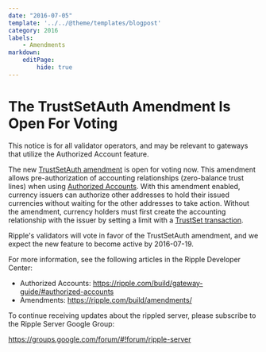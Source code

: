 ```yaml
---
date: "2016-07-05"
template: '../../@theme/templates/blogpost'
category: 2016
labels:
    - Amendments
markdown:
    editPage:
        hide: true
---
```

# The TrustSetAuth Amendment Is Open For Voting #

This notice is for all validator operators, and may be relevant to gateways that utilize the Authorized Account feature.

The new [TrustSetAuth amendment](https://ripple.com/build/amendments/#trustsetauth) is open for voting now. This amendment allows pre-authorization of accounting relationships (zero-balance trust lines) when using [Authorized Accounts](https://ripple.com/build/gateway-guide/#authorized-accounts). With this amendment enabled, currency issuers can authorize other addresses to hold their issued currencies without waiting for the other addresses to take action. Without the amendment, currency holders must first create the accounting relationship with the issuer by setting a limit with a [TrustSet transaction](https://ripple.com/build/transactions/#trustset).

Ripple's validators will vote in favor of the TrustSetAuth amendment, and we expect the new feature to become active by 2016-07-19.

For more information, see the following articles in the Ripple Developer Center:

* Authorized Accounts: <https://ripple.com/build/gateway-guide/#authorized-accounts>
* Amendments: <https://ripple.com/build/amendments/>

To continue receiving updates about the rippled server, please subscribe to the Ripple Server Google Group:

<https://groups.google.com/forum/#!forum/ripple-server>
